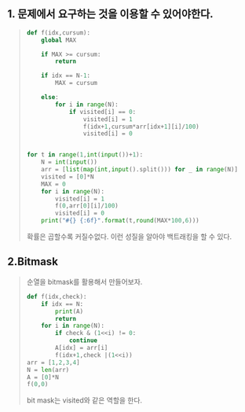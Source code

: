 ## 1. 문제에서 요구하는 것을 이용할 수 있어야한다.

> ```python
> def f(idx,cursum):
>     global MAX
> 
>     if MAX >= cursum:
>         return
> 
>     if idx == N-1:
>         MAX = cursum
> 
>     else:
>         for i in range(N):
>             if visited[i] == 0:
>                 visited[i] = 1
>                 f(idx+1,cursum*arr[idx+1][i]/100)
>                 visited[i] = 0
> 
> 
> for t in range(1,int(input())+1):
>     N = int(input())
>     arr = [list(map(int,input().split())) for _ in range(N)]
>     visited = [0]*N
>     MAX = 0
>     for i in range(N):
>         visited[i] = 1
>         f(0,arr[0][i]/100)
>         visited[i] = 0
>     print("#{} {:6f}".format(t,round(MAX*100,6)))
> ```
>
> 확률은 곱할수록 커질수없다. 이런 성질을 알아야 백트래킹을 할 수 있다.



## 2.Bitmask

> 순열을 bitmask를 활용해서 만들어보자.
>
> ```python
> def f(idx,check):
>     if idx == N:
>         print(A)
>         return
>     for i in range(N):
>         if check & (1<<i) != 0:
>             continue
>         A[idx] = arr[i]
>         f(idx+1,check |(1<<i))
> arr = [1,2,3,4]
> N = len(arr)
> A = [0]*N
> f(0,0)
> 
> ```
>
> bit mask는 visited와 같은 역할을 한다.